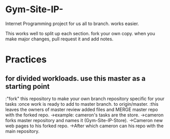 # Gym-Site-IP-
Internet Programming project for us all to branch. works easier.


This works well to split up each section. 
fork your own copy. when you make major changes, pull request it and add notes.

# Practices
## for divided workloads. use this master as a starting point
  :"fork" this repository to make your own branch repository specific for your tasks
  :once work is ready to add to master branch. <pull request> to origin/master.
  :this leaves the owners of master review added files and MERGE master repo with the forked repo.
      ->example: cameron's tasks are the store. 
                ->cameron forks master repository and names it (Gym-Site-IP-Store).
                ->Cameron <commits> new web pages to his forked repo.
                ->After which cameron can <pull request> his repo with the main repository.

